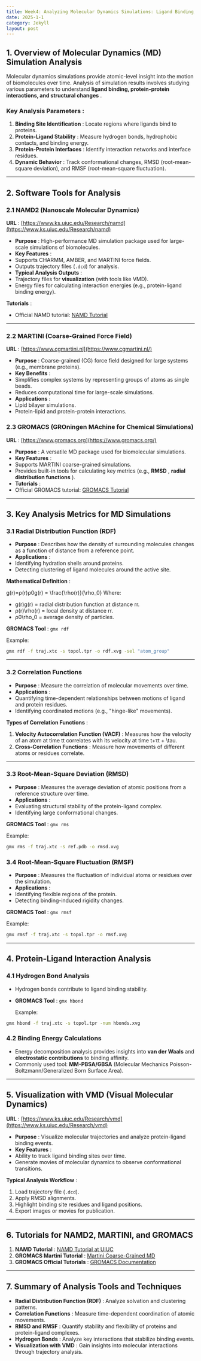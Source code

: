 ```yaml
---
title: Week4: Analyzing Molecular Dynamics Simulations: Ligand Binding, Protein Interactions
date: 2025-1-1
category: Jekyll
layout: post
---
```

## **1. Overview of Molecular Dynamics (MD) Simulation Analysis**

Molecular dynamics simulations provide atomic-level insight into the motion of biomolecules over time. Analysis of simulation results involves studying various parameters to understand  **ligand binding, protein-protein interactions, and structural changes** .

### **Key Analysis Parameters** :

1. **Binding Site Identification** : Locate regions where ligands bind to proteins.
2. **Protein-Ligand Stability** : Measure hydrogen bonds, hydrophobic contacts, and binding energy.
3. **Protein-Protein Interfaces** : Identify interaction networks and interface residues.
4. **Dynamic Behavior** : Track conformational changes, RMSD (root-mean-square deviation), and RMSF (root-mean-square fluctuation).

---

## **2. Software Tools for Analysis**

### **2.1 NAMD2 (Nanoscale Molecular Dynamics)**

 **URL** : [https://www.ks.uiuc.edu/Research/namd](https://www.ks.uiuc.edu/Research/namd)

* **Purpose** : High-performance MD simulation package used for large-scale simulations of biomolecules.
* **Key Features** :
* Supports CHARMM, AMBER, and MARTINI force fields.
* Outputs trajectory files (`.dcd`) for analysis.
* **Typical Analysis Outputs** :
* Trajectory files for **visualization** (with tools like VMD).
* Energy files for calculating interaction energies (e.g., protein-ligand binding energy).

 **Tutorials** :

* Official NAMD tutorial: [NAMD Tutorial](https://www.ks.uiuc.edu/Training/Tutorials)

---

### **2.2 MARTINI (Coarse-Grained Force Field)**

 **URL** : [https://www.cgmartini.nl](https://www.cgmartini.nl/)

* **Purpose** : Coarse-grained (CG) force field designed for large systems (e.g., membrane proteins).
* **Key Benefits** :
* Simplifies complex systems by representing groups of atoms as single beads.
* Reduces computational time for large-scale simulations.
* **Applications** :
* Lipid bilayer simulations.
* Protein-lipid and protein-protein interactions.

### **2.3 GROMACS (GROningen MAchine for Chemical Simulations)**

 **URL** : [https://www.gromacs.org](https://www.gromacs.org/)

* **Purpose** : A versatile MD package used for biomolecular simulations.
* **Key Features** :
* Supports MARTINI coarse-grained simulations.
* Provides built-in tools for calculating key metrics (e.g.,  **RMSD** ,  **radial distribution functions** ).
* **Tutorials** :
* Official GROMACS tutorial: [GROMACS Tutorial](https://manual.gromacs.org/documentation)

---

## **3. Key Analysis Metrics for MD Simulations**

### **3.1 Radial Distribution Function (RDF)**

* **Purpose** : Describes how the density of surrounding molecules changes as a function of distance from a reference point.
* **Applications** :
* Identifying hydration shells around proteins.
* Detecting clustering of ligand molecules around the active site.

 **Mathematical Definition** :

g(r)=ρ(r)ρ0g(r) = \frac{\rho(r)}{\rho_0}
Where:

* g(r)g(r) = radial distribution function at distance rr.
* ρ(r)\rho(r) = local density at distance rr.
* ρ0\rho_0 = average density of particles.

 **GROMACS Tool** : `gmx rdf`

Example:

```bash
gmx rdf -f traj.xtc -s topol.tpr -o rdf.xvg -sel "atom_group"
```

---

### **3.2 Correlation Functions**

* **Purpose** : Measure the correlation of molecular movements over time.
* **Applications** :
* Quantifying time-dependent relationships between motions of ligand and protein residues.
* Identifying coordinated motions (e.g., "hinge-like" movements).

 **Types of Correlation Functions** :

1. **Velocity Autocorrelation Function (VACF)** : Measures how the velocity of an atom at time tt correlates with its velocity at time t+τt + \tau.
2. **Cross-Correlation Functions** : Measure how movements of different atoms or residues correlate.

---

### **3.3 Root-Mean-Square Deviation (RMSD)**

* **Purpose** : Measures the average deviation of atomic positions from a reference structure over time.
* **Applications** :
* Evaluating structural stability of the protein-ligand complex.
* Identifying large conformational changes.

 **GROMACS Tool** : `gmx rms`

Example:

```bash
gmx rms -f traj.xtc -s ref.pdb -o rmsd.xvg
```

### **3.4 Root-Mean-Square Fluctuation (RMSF)**

* **Purpose** : Measures the fluctuation of individual atoms or residues over the simulation.
* **Applications** :
* Identifying flexible regions of the protein.
* Detecting binding-induced rigidity changes.

 **GROMACS Tool** : `gmx rmsf`

Example:

```bash
gmx rmsf -f traj.xtc -s topol.tpr -o rmsf.xvg
```

---

## **4. Protein-Ligand Interaction Analysis**

### **4.1 Hydrogen Bond Analysis**

* Hydrogen bonds contribute to ligand binding stability.
* **GROMACS Tool** : `gmx hbond`

  Example:

```bash
gmx hbond -f traj.xtc -s topol.tpr -num hbonds.xvg
```

### **4.2 Binding Energy Calculations**

* Energy decomposition analysis provides insights into **van der Waals** and **electrostatic contributions** to binding affinity.
* Commonly used tool: **MM-PBSA/GBSA** (Molecular Mechanics Poisson-Boltzmann/Generalized Born Surface Area).

---

## **5. Visualization with VMD (Visual Molecular Dynamics)**

 **URL** : [https://www.ks.uiuc.edu/Research/vmd](https://www.ks.uiuc.edu/Research/vmd)

* **Purpose** : Visualize molecular trajectories and analyze protein-ligand binding events.
* **Key Features** :
* Ability to track ligand binding sites over time.
* Generate movies of molecular dynamics to observe conformational transitions.

 **Typical Analysis Workflow** :

1. Load trajectory file (`.dcd`).
2. Apply RMSD alignments.
3. Highlight binding site residues and ligand positions.
4. Export images or movies for publication.

---

## **6. Tutorials for NAMD2, MARTINI, and GROMACS**

1. **NAMD Tutorial** : [NAMD Tutorial at UIUC](https://www.ks.uiuc.edu/Training/Tutorials)
2. **GROMACS Martini Tutorial** : [Martini Coarse-Grained MD](https://www.cgmartini.nl/index.php/tutorials-general-introduction)
3. **GROMACS Official Tutorials** : [GROMACS Documentation](https://manual.gromacs.org/documentation/latest/tutorials)

---

## **7. Summary of Analysis Tools and Techniques**

* **Radial Distribution Function (RDF)** : Analyze solvation and clustering patterns.
* **Correlation Functions** : Measure time-dependent coordination of atomic movements.
* **RMSD and RMSF** : Quantify stability and flexibility of proteins and protein-ligand complexes.
* **Hydrogen Bonds** : Analyze key interactions that stabilize binding events.
* **Visualization with VMD** : Gain insights into molecular interactions through trajectory analysis.
